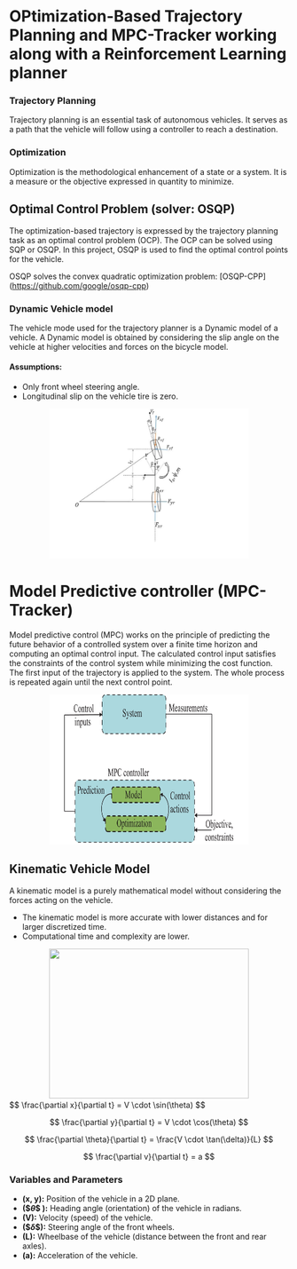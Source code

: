 # OPtimization-Based Trajectory Planning and MPC-Tracker working along with a Reinforcement Learning planner
### Trajectory Planning 
Trajectory planning is an essential task of autonomous vehicles. It serves as a path that the vehicle will follow using a controller to reach a destination.
### Optimization
Optimization is the methodological enhancement of a state or a system. It is a measure or the objective expressed in quantity to minimize.
## Optimal Control Problem (solver: OSQP)
The optimization-based trajectory is expressed by the trajectory planning task as an optimal control problem (OCP).
The OCP can be solved using SQP or OSQP. In this project, OSQP is used to find the optimal control points for the vehicle.

OSQP solves the convex quadratic optimization problem: [OSQP-CPP] (https://github.com/google/osqp-cpp)
### Dynamic Vehicle model
The vehicle mode used for the trajectory planner is a Dynamic model of a vehicle. A Dynamic model is obtained by considering the slip angle on the vehicle at higher velocities and forces on the bicycle model. 
#### Assumptions:
* Only front wheel steering angle.
* Longitudinal slip on the vehicle tire is zero.

<div align="center">
<img src="Images/Dznamic.jpg" width=360 height=270>
</div>

# Model Predictive controller (MPC-Tracker)
Model predictive control (MPC) works on the principle of predicting the future behavior of a controlled system over a finite time horizon and computing an optimal control input. The calculated control input satisfies the constraints of the control system while minimizing the cost function. 
The first input of the trajectory is applied to the system. The whole process is repeated again until the next control point.

<div align="center">
<img src="Images/MPC.jpg" width=360 height=270>
</div>

## Kinematic Vehicle Model
A kinematic model is a purely mathematical model without considering the forces acting on the vehicle. 
* The kinematic model is more accurate with lower distances and for larger discretized time.
* Computational time and complexity are lower.

<div align="center">
<img src="https://github.com/user-attachments/assets/2de6605e-24f0-4008-8fbc-350c66908934" width=360 height=270>
</div>
$$
\frac{\partial x}{\partial t} = V \cdot \sin(\theta)
$$

$$
\frac{\partial y}{\partial t} = V \cdot \cos(\theta)
$$

$$
\frac{\partial \theta}{\partial t} = \frac{V \cdot \tan(\delta)}{L}
$$

$$
\frac{\partial v}{\partial t} = a
$$

### Variables and Parameters

- **\(x, y\):** Position of the vehicle in a 2D plane.
- **\($$\theta\$$ ):** Heading angle (orientation) of the vehicle in radians.
- **\(V\):** Velocity (speed) of the vehicle.
- **\($$\delta\$$):** Steering angle of the front wheels.
- **\(L\):** Wheelbase of the vehicle (distance between the front and rear axles).
- **\(a\):** Acceleration of the vehicle.
